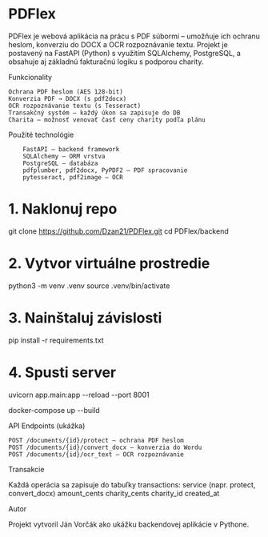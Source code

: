 # PDFlex
PDFlex je webová aplikácia na prácu s PDF súbormi – umožňuje ich ochranu heslom, konverziu do DOCX a OCR rozpoznávanie textu.
Projekt je postavený na FastAPI (Python) s využitím SQLAlchemy, PostgreSQL, a obsahuje aj základnú fakturačnú logiku s podporou charity.

 Funkcionality

	Ochrana PDF heslom (AES 128-bit)
	Konverzia PDF → DOCX (s pdf2docx)
	OCR rozpoznávanie textu (s Tesseract)
	Transakčný systém – každý úkon sa zapisuje do DB
	Charita – možnosť venovať časť ceny charity podľa plánu

 Použité technológie

		FastAPI – backend framework
		SQLAlchemy – ORM vrstva
		PostgreSQL – databáza
		pdfplumber, pdf2docx, PyPDF2 – PDF spracovanie
		pytesseract, pdf2image – OCR

  # 1. Naklonuj repo
git clone https://github.com/Dzan21/PDFlex.git
cd PDFlex/backend

# 2. Vytvor virtuálne prostredie
python3 -m venv .venv
source .venv/bin/activate

# 3. Nainštaluj závislosti
pip install -r requirements.txt

# 4. Spusti server
uvicorn app.main:app --reload --port 8001

docker-compose up --build

API Endpoints (ukážka)

	POST /documents/{id}/protect – ochrana PDF heslom
	POST /documents/{id}/convert_docx – konverzia do Wordu
	POST /documents/{id}/ocr_text – OCR rozpoznávanie

Transakcie

Každá operácia sa zapisuje do tabuľky transactions:
	service (napr. protect, convert_docx)
	amount_cents
	charity_cents
	charity_id
	created_at

Autor

Projekt vytvoril Ján Vorčák ako ukážku backendovej aplikácie v Pythone.
